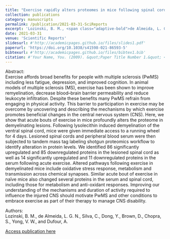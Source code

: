 ```yaml
---
title: "Exercise rapidly alters proteomes in mice following spinal cord demyelination."
collection: publications
category: manuscripts
permalink: /publication/2021-03-31-SciReports
excerpt: 'Lozinski, B. M., <span class="adaptive-bold">de Almeida, L. G. N.</span>, Silva, C., Dong, Y., Brown, D., Chopra, S., Yong, V. W., and Dufour, A.'
date: 2021-03-31
venue: 'Scientific Reports'
slidesurl: #'http://academicpages.github.io/files/slides1.pdf'
paperurl: 'https://doi.org/10.1038/s41598-021-86593-5'
bibtexurl: #'http://academicpages.github.io/files/bibtex1.bib'
citation: #'Your Name, You. (2009). &quot;Paper Title Number 1.&quot; <i>Journal 1</i>. 1(1).'
---
```

Abstract: <br>
Exercise affords broad benefits for people with multiple sclerosis (PwMS) including less fatigue, depression, and improved cognition. In animal models of multiple sclerosis (MS), exercise has been shown to improve remyelination, decrease blood–brain barrier permeability and reduce leukocyte infiltration. Despite these benefits many PwMS refrain from engaging in physical activity. This barrier to participation in exercise may be overcome by uncovering and describing the mechanisms by which exercise promotes beneficial changes in the central nervous system (CNS). Here, we show that acute bouts of exercise in mice profoundly alters the proteome in demyelinating lesions. Following lysolecithin induced demyelination of the ventral spinal cord, mice were given immediate access to a running wheel for 4 days. Lesioned spinal cords and peripheral blood serum were then subjected to tandem mass tag labeling shotgun proteomics workflow to identify alteration in protein levels. We identified 86 significantly upregulated and 85 downregulated proteins in the lesioned spinal cord as well as 14 significantly upregulated and 11 downregulated proteins in the serum following acute exercise. Altered pathways following exercise in demyelinated mice include oxidative stress response, metabolism and transmission across chemical synapses. Similar acute bout of exercise in naïve mice also changed several proteins in the serum and spinal cord, including those for metabolism and anti-oxidant responses. Improving our understanding of the mechanisms and duration of activity required to influence the injured CNS should motivate PwMS and other conditions to embrace exercise as part of their therapy to manage CNS disability.

Authors:<br>
Lozinski, B. M., <span class="adaptive-bold">de Almeida, L. G. N.</span>, Silva, C., Dong, Y., Brown, D., Chopra, S., Yong, V. W., and Dufour, A.

<a href='https://doi.org/10.1038/s41598-021-86593-5'>Access publication here</a>